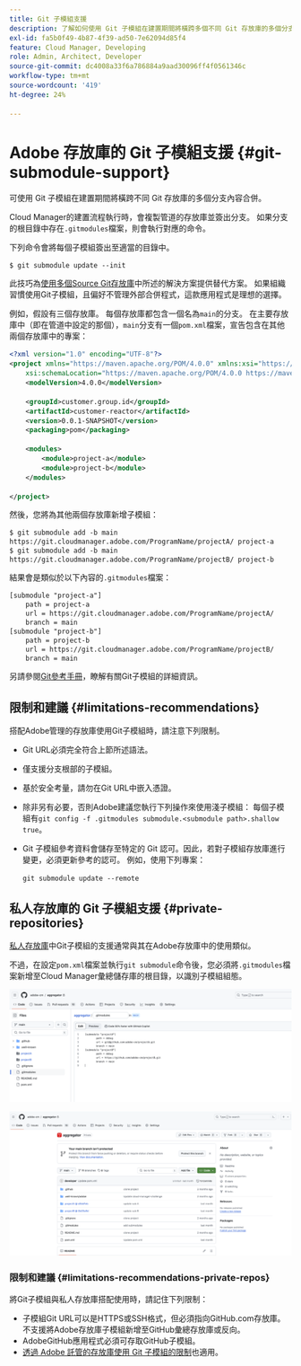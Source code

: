 ```yaml
---
title: Git 子模組支援
description: 了解如何使用 Git 子模組在建置期間將橫跨多個不同 Git 存放庫的多個分支內容合併。
exl-id: fa5b0f49-4b87-4f39-ad50-7e62094d85f4
feature: Cloud Manager, Developing
role: Admin, Architect, Developer
source-git-commit: dc4008a33f6a786884a9aad30096ff4f0561346c
workflow-type: tm+mt
source-wordcount: '419'
ht-degree: 24%

---
```


# Adobe 存放庫的 Git 子模組支援 {#git-submodule-support}

可使用 Git 子模組在建置期間將橫跨不同 Git 存放庫的多個分支內容合併。

Cloud Manager的建置流程執行時，會複製管道的存放庫並簽出分支。 如果分支的根目錄中存在`.gitmodules`檔案，則會執行對應的命令。

下列命令會將每個子模組簽出至適當的目錄中。

```
$ git submodule update --init
```

此技巧為[使用多個Source Git存放庫](/help/implementing/cloud-manager/managing-code/working-with-multiple-source-git-repositories.md)中所述的解決方案提供替代方案。 如果組織習慣使用Git子模組，且偏好不管理外部合併程式，這款應用程式是理想的選擇。

例如，假設有三個存放庫。 每個存放庫都包含一個名為`main`的分支。 在主要存放庫中（即在管道中設定的那個），`main`分支有一個`pom.xml`檔案，宣告包含在其他兩個存放庫中的專案：

```xml
<?xml version="1.0" encoding="UTF-8"?>
<project xmlns="https://maven.apache.org/POM/4.0.0" xmlns:xsi="https://www.w3.org/2001/XMLSchema-instance"
    xsi:schemaLocation="https://maven.apache.org/POM/4.0.0 https://maven.apache.org/maven-v4_0_0.xsd">
    <modelVersion>4.0.0</modelVersion>
   
    <groupId>customer.group.id</groupId>
    <artifactId>customer-reactor</artifactId>
    <version>0.0.1-SNAPSHOT</version>
    <packaging>pom</packaging>
   
    <modules>
        <module>project-a</module>
        <module>project-b</module>
    </modules>
   
</project>
```

然後，您將為其他兩個存放庫新增子模組：

```shell
$ git submodule add -b main https://git.cloudmanager.adobe.com/ProgramName/projectA/ project-a
$ git submodule add -b main https://git.cloudmanager.adobe.com/ProgramName/projectB/ project-b
```

結果會是類似於以下內容的`.gitmodules`檔案：

```text
[submodule "project-a"]
    path = project-a
    url = https://git.cloudmanager.adobe.com/ProgramName/projectA/
    branch = main
[submodule "project-b"]
    path = project-b
    url = https://git.cloudmanager.adobe.com/ProgramName/projectB/
    branch = main
```

另請參閱[Git參考手冊](https://git-scm.com/book/en/v2/Git-Tools-Submodules)，瞭解有關Git子模組的詳細資訊。

## 限制和建議 {#limitations-recommendations}

搭配Adobe管理的存放庫使用Git子模組時，請注意下列限制。

* Git URL必須完全符合上節所述語法。
* 僅支援分支根部的子模組。
* 基於安全考量，請勿在Git URL中嵌入憑證。
* 除非另有必要，否則Adobe建議您執行下列操作來使用淺子模組：
  每個子模組有`git config -f .gitmodules submodule.<submodule path>.shallow true`。
* Git 子模組參考資料會儲存至特定的 Git 認可。因此，若對子模組存放庫進行變更，必須更新參考的認可。
例如，使用下列專案：

  `git submodule update --remote`

## 私人存放庫的 Git 子模組支援 {#private-repositories}

[私人存放庫](private-repositories.md)中Git子模組的支援通常與其在Adobe存放庫中的使用類似。

不過，在設定`pom.xml`檔案並執行`git submodule`命令後，您必須將`.gitmodules`檔案新增至Cloud Manager彙總儲存庫的根目錄，以識別子模組組態。

![.gitmodules 檔案](assets/gitmodules.png)

![彙總器](assets/aggregator.png)

### 限制和建議 {#limitations-recommendations-private-repos}

將Git子模組與私人存放庫搭配使用時，請記住下列限制：

* 子模組Git URL可以是HTTPS或SSH格式，但必須指向GitHub.com存放庫。 不支援將Adobe存放庫子模組新增至GitHub彙總存放庫或反向。
* AdobeGitHub應用程式必須可存取GitHub子模組。
* [透過 Adobe 託管的存放庫使用 Git 子模組的限制](#limitations-recommendations)也適用。

